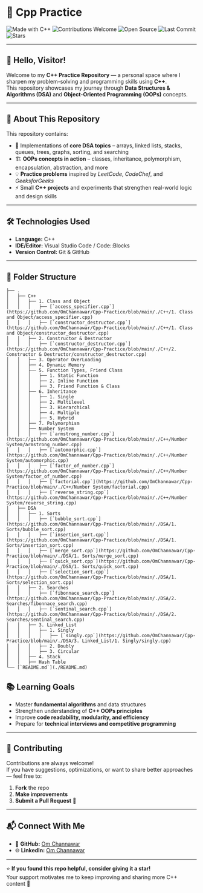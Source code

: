 # 🧠 Cpp Practice

![Made with C++](https://img.shields.io/badge/Made%20with-C++-1f425f.svg?logo=c%2B%2B&logoColor=white&color=00599C)
![Contributions Welcome](https://img.shields.io/badge/Contributions-Welcome-brightgreen.svg)
![Open Source](https://badges.frapsoft.com/os/v2/open-source.svg?v=103)
![Last Commit](https://img.shields.io/github/last-commit/OmChannawar/Cpp-Practice.svg)
![Stars](https://img.shields.io/github/stars/OmChannawar/Cpp-Practice.svg?style=social)

---

## 👋 Hello, Visitor!

Welcome to my **C++ Practice Repository** — a personal space where I sharpen my problem-solving and programming skills using **C++**.  
This repository showcases my journey through **Data Structures & Algorithms (DSA)** and **Object-Oriented Programming (OOPs)** concepts.

---

## 🚀 About This Repository

This repository contains:
- 🧩 Implementations of **core DSA topics** – arrays, linked lists, stacks, queues, trees, graphs, sorting, and searching  
- 🏗️ **OOPs concepts in action** – classes, inheritance, polymorphism, encapsulation, abstraction, and more  
- 💡 **Practice problems** inspired by *LeetCode*, *CodeChef*, and *GeeksforGeeks*  
- ⚡ Small **C++ projects** and experiments that strengthen real-world logic and design skills

---

## 🛠️ Technologies Used

- **Language:** C++  
- **IDE/Editor:** Visual Studio Code / Code::Blocks  
- **Version Control:** Git & GitHub  

---

## 📂 Folder Structure

<!-- FOLDER_STRUCTURE_START -->
```
├── .
│   ├── C++
│   │   ├── 1. Class and Object
│   │   │   ├── [`access_specifier.cpp`](https://github.com/OmChannawar/Cpp-Practice/blob/main/./C++/1. Class and Object/access_specifier.cpp)
│   │   │   ├── [`constructor_destructor.cpp`](https://github.com/OmChannawar/Cpp-Practice/blob/main/./C++/1. Class and Object/constructor_destructor.cpp)
│   │   ├── 2. Constructor & Destructor
│   │   │   ├── [`constructor_destructor.cpp`](https://github.com/OmChannawar/Cpp-Practice/blob/main/./C++/2. Constructor & Destructor/constructor_destructor.cpp)
│   │   ├── 3. Operator OverLoading
│   │   ├── 4. Dynamic Memory
│   │   ├── 5. Function Types, Friend Class
│   │   │   ├── 1. Static Function
│   │   │   ├── 2. Inline Function
│   │   │   ├── 3. Friend Function & Class
│   │   ├── 6. Inheritance
│   │   │   ├── 1. Single
│   │   │   ├── 2. Multilevel
│   │   │   ├── 3. Hierarchical
│   │   │   ├── 4. Multiple
│   │   │   ├── 5. Hybrid
│   │   ├── 7. Polymorphism
│   │   ├── Number System
│   │   │   ├── [`armstrong_number.cpp`](https://github.com/OmChannawar/Cpp-Practice/blob/main/./C++/Number System/armstrong_number.cpp)
│   │   │   ├── [`automorphic.cpp`](https://github.com/OmChannawar/Cpp-Practice/blob/main/./C++/Number System/automorphic.cpp)
│   │   │   ├── [`factor_of_number.cpp`](https://github.com/OmChannawar/Cpp-Practice/blob/main/./C++/Number System/factor_of_number.cpp)
│   │   │   ├── [`factorial.cpp`](https://github.com/OmChannawar/Cpp-Practice/blob/main/./C++/Number System/factorial.cpp)
│   │   │   ├── [`reverse_string.cpp`](https://github.com/OmChannawar/Cpp-Practice/blob/main/./C++/Number System/reverse_string.cpp)
│   ├── DSA
│   │   ├── 1. Sorts
│   │   │   ├── [`bubble_sort.cpp`](https://github.com/OmChannawar/Cpp-Practice/blob/main/./DSA/1. Sorts/bubble_sort.cpp)
│   │   │   ├── [`insertion_sort.cpp`](https://github.com/OmChannawar/Cpp-Practice/blob/main/./DSA/1. Sorts/insertion_sort.cpp)
│   │   │   ├── [`merge_sort.cpp`](https://github.com/OmChannawar/Cpp-Practice/blob/main/./DSA/1. Sorts/merge_sort.cpp)
│   │   │   ├── [`quick_sort.cpp`](https://github.com/OmChannawar/Cpp-Practice/blob/main/./DSA/1. Sorts/quick_sort.cpp)
│   │   │   ├── [`selection_sort.cpp`](https://github.com/OmChannawar/Cpp-Practice/blob/main/./DSA/1. Sorts/selection_sort.cpp)
│   │   ├── 2. Searches
│   │   │   ├── [`fibonnace_search.cpp`](https://github.com/OmChannawar/Cpp-Practice/blob/main/./DSA/2. Searches/fibonnace_search.cpp)
│   │   │   ├── [`sentinal_search.cpp`](https://github.com/OmChannawar/Cpp-Practice/blob/main/./DSA/2. Searches/sentinal_search.cpp)
│   │   ├── 3. Linked_List
│   │   │   ├── 1. Singly
│   │   │   │   ├── [`singly.cpp`](https://github.com/OmChannawar/Cpp-Practice/blob/main/./DSA/3. Linked_List/1. Singly/singly.cpp)
│   │   │   ├── 2. Doubly
│   │   │   ├── 3. Circular
│   │   ├── 4. Stack
│   │   ├── Hash Table
└── [`README.md`](./README.md)
```
<!-- FOLDER_STRUCTURE_END -->

## 📚 Learning Goals

- Master **fundamental algorithms** and data structures  
- Strengthen understanding of **C++ OOPs principles**  
- Improve **code readability, modularity, and efficiency**  
- Prepare for **technical interviews and competitive programming**

---

## 🤝 Contributing

Contributions are always welcome!  
If you have suggestions, optimizations, or want to share better approaches — feel free to:
1. **Fork** the repo  
2. **Make improvements**  
3. **Submit a Pull Request** 🚀  

---

## 📬 Connect With Me

- 💼 **GitHub:** [Om Channawar](https://github.com/OmChannawar)  
- 🌐 **LinkedIn:** [Om Channawar](https://www.linkedin.com/in/om-channawar-466873312)   

---

⭐ **If you found this repo helpful, consider giving it a star!**  
Your support motivates me to keep improving and sharing more C++ content 💙